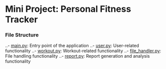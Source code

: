 # Mini Project: Personal Fitness Tracker
### File Structure
..- [main.py](./main.py): Entry point of the application
..- [user.py](./user.py): User-related functionality
..- [workout.py](./workout.py): Workout-related functionality
..- [file_handler.py](./file_hander.py): File handling functionality
..- [report.py](./report): Report generation and analysis functionality
